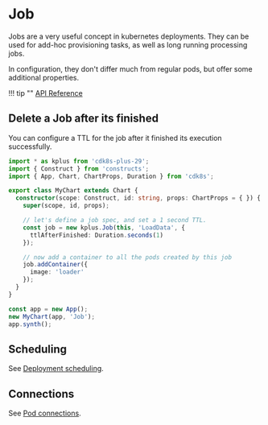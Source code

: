 # Job

Jobs are a very useful concept in kubernetes deployments.
They can be used for add-hoc provisioning tasks, as well as long running processing jobs.

In configuration, they don't differ much from regular pods, but offer some
additional properties.

!!! tip ""
    [API Reference](../../reference/cdk8s-plus-29/typescript.md#job)

## Delete a Job after its finished

You can configure a TTL for the job after it finished its execution successfully.

```typescript
import * as kplus from 'cdk8s-plus-29';
import { Construct } from 'constructs';
import { App, Chart, ChartProps, Duration } from 'cdk8s';

export class MyChart extends Chart {
  constructor(scope: Construct, id: string, props: ChartProps = { }) {
    super(scope, id, props);

    // let's define a job spec, and set a 1 second TTL.
    const job = new kplus.Job(this, 'LoadData', {
      ttlAfterFinished: Duration.seconds(1)
    });

    // now add a container to all the pods created by this job
    job.addContainer({
      image: 'loader'
    });
  }
}

const app = new App();
new MyChart(app, 'Job');
app.synth();
```

## Scheduling

See [Deployment scheduling](./deployment.md#scheduling).

## Connections

See [Pod connections](./pod.md#connections).
